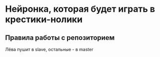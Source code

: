 # Нейронка, которая будет играть в крестики-нолики
## Правила работы с репозиторием
Лёва пушит в slave, остальные - в master

